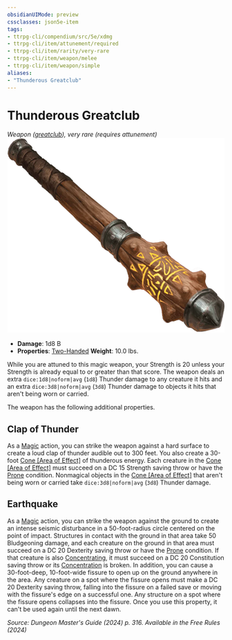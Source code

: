 ```yaml
---
obsidianUIMode: preview
cssclasses: json5e-item
tags:
- ttrpg-cli/compendium/src/5e/xdmg
- ttrpg-cli/item/attunement/required
- ttrpg-cli/item/rarity/very-rare
- ttrpg-cli/item/weapon/melee
- ttrpg-cli/item/weapon/simple
aliases: 
- "Thunderous Greatclub"
---
```

# Thunderous Greatclub
*Weapon ([greatclub](3-Compendium/items/greatclub-xphb.md)), very rare (requires attunement)*  
![](3-Compendium/items/img/thunderous-greatclub.webp#right)

- **Damage**: 1d8 B
- **Properties**: [Two-Handed](3-Compendium/rules/item-properties.md#Two-Handed)
**Weight**: 10.0 lbs.

While you are attuned to this magic weapon, your Strength is 20 unless your Strength is already equal to or greater than that score. The weapon deals an extra `dice:1d8|noform|avg` (`1d8`) Thunder damage to any creature it hits and an extra `dice:3d8|noform|avg` (`3d8`) Thunder damage to objects it hits that aren't being worn or carried.

The weapon has the following additional properties.

## Clap of Thunder

As a [Magic](3-Compendium/rules/actions.md#Magic) action, you can strike the weapon against a hard surface to create a loud clap of thunder audible out to 300 feet. You also create a 30-foot [Cone [Area of Effect]](3-Compendium/rules/variant-rules/cone-area-of-effect-xphb.md) of thunderous energy. Each creature in the [Cone [Area of Effect]](3-Compendium/rules/variant-rules/cone-area-of-effect-xphb.md) must succeed on a DC 15 Strength saving throw or have the [Prone](3-Compendium/rules/conditions.md#Prone) condition. Nonmagical objects in the [Cone [Area of Effect]](3-Compendium/rules/variant-rules/cone-area-of-effect-xphb.md) that aren't being worn or carried take `dice:3d8|noform|avg` (`3d8`) Thunder damage.

## Earthquake

As a [Magic](3-Compendium/rules/actions.md#Magic) action, you can strike the weapon against the ground to create an intense seismic disturbance in a 50-foot-radius circle centered on the point of impact. Structures in contact with the ground in that area take 50 Bludgeoning damage, and each creature on the ground in that area must succeed on a DC 20 Dexterity saving throw or have the [Prone](3-Compendium/rules/conditions.md#Prone) condition. If that creature is also [Concentrating](3-Compendium/rules/conditions.md#Concentration), it must succeed on a DC 20 Constitution saving throw or its [Concentration](3-Compendium/rules/conditions.md#Concentration) is broken. In addition, you can cause a 30-foot-deep, 10-foot-wide fissure to open up on the ground anywhere in the area. Any creature on a spot where the fissure opens must make a DC 20 Dexterity saving throw, falling into the fissure on a failed save or moving with the fissure's edge on a successful one. Any structure on a spot where the fissure opens collapses into the fissure. Once you use this property, it can't be used again until the next dawn.

*Source: Dungeon Master's Guide (2024) p. 316. Available in the Free Rules (2024)*